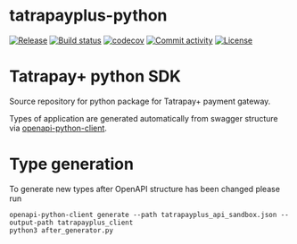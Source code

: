 # tatrapayplus-python

[![Release](https://img.shields.io/github/v/release/SmartBase-SK/tatrapayplus-python)](https://img.shields.io/github/v/release/SmartBase-SK/tatrapayplus-python)
[![Build status](https://img.shields.io/github/actions/workflow/status/SmartBase-SK/tatrapayplus-python/main.yml?branch=main)](https://github.com/SmartBase-SK/tatrapayplus-python/actions/workflows/main.yml?query=branch%3Amain)
[![codecov](https://codecov.io/gh/SmartBase-SK/tatrapayplus-python/branch/main/graph/badge.svg)](https://codecov.io/gh/SmartBase-SK/tatrapayplus-python)
[![Commit activity](https://img.shields.io/github/commit-activity/m/SmartBase-SK/tatrapayplus-python)](https://img.shields.io/github/commit-activity/m/SmartBase-SK/tatrapayplus-python)
[![License](https://img.shields.io/github/license/SmartBase-SK/tatrapayplus-python)](https://img.shields.io/github/license/SmartBase-SK/tatrapayplus-python)

# Tatrapay+ python SDK

Source repository for python package for Tatrapay+ payment gateway.

Types of application are generated automatically from swagger structure via [openapi-python-client](https://github.com/openapi-generators/openapi-python-client).

# Type generation

To generate new types after OpenAPI structure has been changed please run
```
openapi-python-client generate --path tatrapayplus_api_sandbox.json --output-path tatrapayplus_client
python3 after_generator.py
```